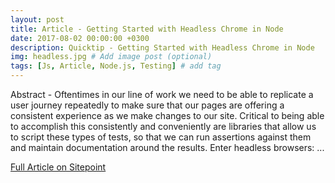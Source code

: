 ```yaml
---
layout: post
title: Article - Getting Started with Headless Chrome in Node
date: 2017-08-02 00:00:00 +0300
description: Quicktip - Getting Started with Headless Chrome in Node
img: headless.jpg # Add image post (optional)
tags: [Js, Article, Node.js, Testing] # add tag
---
```

Abstract - Oftentimes in our line of work we need to be able to replicate a user journey repeatedly to make sure that our pages are offering a consistent experience as we make changes to our site. Critical to being able to accomplish this consistently and conveniently are libraries that allow us to script these types of tests, so that we can run assertions against them and maintain documentation around the results. Enter headless browsers: ...

[Full Article on Sitepoint](https://www.sitepoint.com/headless-chrome-node-js/)
